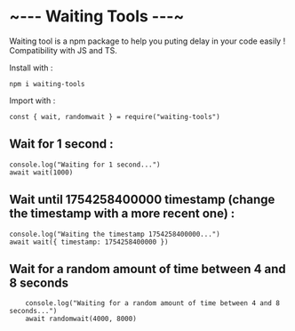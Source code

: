 <h1>~--- Waiting Tools ---~</h1>

Waiting tool is a npm package to help you puting delay in your code easily !
Compatibility with JS and TS.

Install with :

``
npm i waiting-tools
``

Import with :

``
const { wait, randomwait } = require("waiting-tools")
``

## Wait for 1 second :

```
console.log("Waiting for 1 second...")
await wait(1000)
```

## Wait until 1754258400000 timestamp (change the timestamp with a more recent one) : 

```
console.log("Waiting the timestamp 1754258400000...")
await wait({ timestamp: 1754258400000 })
```

## Wait for a random amount of time between 4 and 8 seconds

```
    console.log("Waiting for a random amount of time between 4 and 8 seconds...")
    await randomwait(4000, 8000)
```